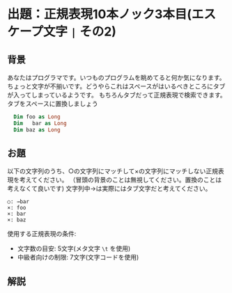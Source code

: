 # 出題：正規表現10本ノック3本目(エスケープ文字 `|` その2)

## 背景

あなたはプログラマです。いつものプログラムを眺めてると何か気になります。ちょっと文字が不揃いです。どうやらこれはスペースがはいるべきところにタブが入ってしまっているようです。
もちろんタブだって正規表現で検索できます。タブをスペースに置換しましょう

```vb
  Dim foo as Long
  Dim   bar as Long
  Dim baz as Long
```

## お題
以下の文字列のうち、○の文字列にマッチして×の文字列にマッチしない正規表現を考えてください。
（冒頭の背景のことは無視してください。置換のことは考えなくて良いです)
文字列中→は実際にはタブ文字だと考えてください。

    ○: →bar
    ×: foo
    ×: bar
    ×: baz

使用する正規表現の条件:
  * 文字数の目安: 5文字(メタ文字 `\t` を使用) <!-- \tbar -->
  * 中級者向けの制限: 7文字(文字コードを使用)  <!-- \x09bar -->

## 解説

<!--
前回ノック002では、記号類には（概ね）特殊な意味があり、それを打ち消すにはエスケープ文字 `\` を使うと学びました。逆に英数字はそのままだとその文字そのものを表しますが、エスケープ文字 `\` を付けると特殊な意味を割り当てられるものがあります。

たとえば、`\t` はタブ文字を表します。

なおスペースやタブそのものをそのまま正規表現として書くこともできますが、
タブとスペースは見た目区別がつきにくいので `\t` を使った方が良いでしょう。

また、`\s` は空白類 (スペース、タブ、改行のいずれにもマッチ)を表すメタ文字になります。
空白類はまとめてマッチしたい場合が多いので、このメタ文字を使うのも良いでしょう。
-->

